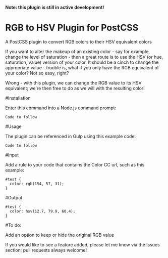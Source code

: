 <b> Note: this plugin is still in active development!</b>

# RGB to HSV Plugin for PostCSS
A PostCSS plugin to convert RGB colors to their HSV equivalent colors

If you want to alter the makeup of an existing color - say for example, change the level of saturation - then a great route is to use the HSV (or hue, saturation, value) version of your color. It should be a cinch to change the appropriate value - trouble is, what if you only have the RGB equivalent of your color? Not so easy, right?

Wrong - with this plugin, we can change the RGB value to its HSV equivalent; we're then free to do as we will with the resulting color!

#Installation

Enter this command into a Node.js command prompt:

```
Code to follow
```

#Usage

The plugin can be referenced in Gulp using this example code:

```
Code to follow
```

#Input

Add a rule to your code that contains the Color CC url, such as this example:

```
#test {
  color: rgb(154, 57, 31);
}
```

#Output

```
#test {
  color: hsv(12.7, 79.9, 60.4);
}
```

#To do:

Add an option to keep or hide the original RGB value


If you would like to see a feature added, please let me know via the Issues section; pull requests always welcome!

